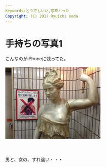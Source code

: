 ```yaml
---
Keywords:どうでもいい,写真とった
Copyright: (C) 2017 Ryuichi Ueda
---
```

# 手持ちの写真1
こんなのがiPhoneに残ってた。<br />
<br />
<a href="20130404-2308574.jpg"><img src="20130404-2308574.jpg" alt="20130404-230857.jpg" class="alignnone size-full" /></a><br /><br /><br />
<br />
男と、女の、すれ違い・・・
